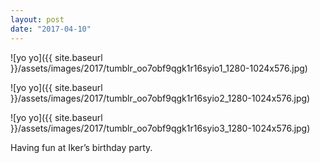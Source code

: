 ```yaml
---
layout: post
date: "2017-04-10"
---
```


![yo yo]({{ site.baseurl }}/assets/images/2017/tumblr_oo7obf9qgk1r16syio1_1280-1024x576.jpg)

![yo yo]({{ site.baseurl }}/assets/images/2017/tumblr_oo7obf9qgk1r16syio2_1280-1024x576.jpg)

![yo yo]({{ site.baseurl }}/assets/images/2017/tumblr_oo7obf9qgk1r16syio3_1280-1024x576.jpg)

Having fun at Iker’s birthday party.
